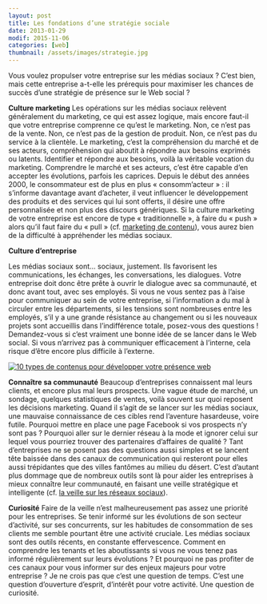 ```yaml
---
layout: post
title: Les fondations d’une stratégie sociale
date: 2013-01-29
modif: 2015-11-06
categories: [web]
thumbnail: /assets/images/strategie.jpg
---
```


Vous voulez propulser votre entreprise sur les médias sociaux ? C’est bien, mais cette entreprise a-t-elle les prérequis pour maximiser les chances de succès d’une stratégie de présence sur le Web social ?

**Culture marketing**
Les opérations sur les médias sociaux relèvent généralement du marketing, ce qui est assez logique, mais encore faut-il que votre entreprise comprenne ce qu’est le marketing. Non, ce n’est pas de la vente. Non, ce n’est pas de la gestion de produit. Non, ce n’est pas du service à la clientèle. Le marketing, c’est la compréhension du marché et de ses acteurs, compréhension qui aboutit à répondre aux besoins exprimés ou latents. Identifier et répondre aux besoins, voilà la véritable vocation du marketing. Comprendre le marché et ses acteurs, c’est être capable d’en accepter les évolutions, parfois les caprices. Depuis le début des années 2000, le consommateur est de plus en plus « consomm’acteur » : il s’informe davantage avant d’acheter, il veut influencer le développement des produits et des services qui lui sont offerts, il désire une offre personnalisée et non plus des discours génériques. Si la culture marketing de votre entreprise est encore de type « traditionnelle », à faire du « push » alors qu’il faut faire du « pull » (cf. [marketing de contenu](le-marketing-de-contenu-permet-detablir-un-leadership-eclaire.html "Le marketing de contenu permet d’établir un « leadership éclairé »")), vous aurez bien de la difficulté à appréhender les médias sociaux.

**Culture d’entreprise**

Les médias sociaux sont… sociaux, justement. Ils favorisent les communications, les échanges, les conversations, les dialogues. Votre entreprise doit donc être prête à ouvrir le dialogue avec sa communauté, et donc avant tout, avec ses employés. Si vous ne vous sentez pas à l’aise pour communiquer au sein de votre entreprise, si l’information a du mal à circuler entre les départements, si les tensions sont nombreuses entre les employés, s’il y a une grande résistance au changement ou si les nouveaux projets sont accueillis dans l’indifférence totale, posez-vous des questions ! Demandez-vous si c’est vraiment une bonne idée de se lancer dans le Web social. Si vous n’arrivez pas à communiquer efficacement à l’interne, cela risque d’être encore plus difficile à l’externe.

[![10 types de contenus pour développer votre présence web](../i1.wp.com/www.christianamauger.com/wp-content/uploads/2012/07/lego-businessmeeting211ec.jpg?resize=680%2C392&ssl=1 "Fondation d’une stratégie sociale")](../i1.wp.com/www.christianamauger.com/wp-content/uploads/2012/07/lego-businessmeeting2eb45.jpg?ssl=1)

**Connaître sa communauté**
Beaucoup d’entreprises connaissent mal leurs clients, et encore plus mal leurs prospects. Une vague étude de marché, un sondage, quelques statistiques de ventes, voilà souvent sur quoi reposent les décisions marketing. Quand il s’agit de se lancer sur les médias sociaux, une mauvaise connaissance de ces cibles rend l’aventure hasardeuse, voire futile. Pourquoi mettre en place une page Facebook si vos prospects n’y sont pas ? Pourquoi aller sur le dernier réseau à la mode et ignorer celui sur lequel vous pourriez trouver des partenaires d’affaires de qualité ? Tant d’entreprises ne se posent pas des questions aussi simples et se lancent tête baissée dans des canaux de communication qui resteront pour elles aussi trépidantes que des villes fantômes au milieu du désert. C’est d’autant plus dommage que de nombreux outils sont là pour aider les entreprises à mieux connaître leur communauté, en faisant une veille stratégique et intelligente (cf. [la veille sur les réseaux sociaux](la-veille-sur-les-reseaux-sociaux.html "La veille sur les réseaux sociaux")).

**Curiosité**
Faire de la veille n’est malheureusement pas assez une priorité pour les entreprises. Se tenir informé sur les évolutions de son secteur d’activité, sur ses concurrents, sur les habitudes de consommation de ses clients me semble pourtant être une activité cruciale. Les médias sociaux sont des outils récents, en constante effervescence. Comment en comprendre les tenants et les aboutissants si vous ne vous tenez pas informé régulièrement sur leurs évolutions ? Et pourquoi ne pas profiter de ces canaux pour vous informer sur des enjeux majeurs pour votre entreprise ? Je ne crois pas que c’est une question de temps. C’est une question d’ouverture d’esprit, d’intérêt pour votre activité. Une question de curiosité.
